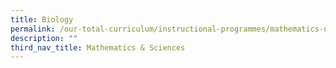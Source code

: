 ```yaml
---
title: Biology
permalink: /our-total-curriculum/instructional-programmes/mathematics-n-sciences/biology
description: ""
third_nav_title: Mathematics & Sciences
---
```

